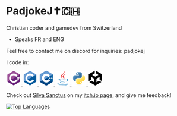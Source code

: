 # PadjokeJ✝️🇨🇭  

Christian coder and gamedev from Switzerland

- Speaks FR and ENG  

Feel free to contact me on discord for inquiries: padjokej

I code in:  
<p align="left">
<a href="https://www.w3schools.com/cs/" target="_blank" rel="noreferrer">
<img src="https://raw.githubusercontent.com/devicons/devicon/master/icons/csharp/csharp-original.svg" alt="csharp" width="40" height="40"/>
</a>
<a href="https://www.w3schools.com/c/" target="_blank" rel="noreferrer">
<img src="https://raw.githubusercontent.com/devicons/devicon/refs/heads/master/icons/c/c-original.svg" alt="c" width="40" height="40"/>
</a>
<a href="https://www.w3schools.com/cpp/" target="_blank" rel="noreferrer">
<img src="https://raw.githubusercontent.com/devicons/devicon/refs/heads/master/icons/cplusplus/cplusplus-original.svg" alt="c++" width="40" height="40"/>
</a>
<a href="https://www.java.com" target="_blank" rel="noreferrer">
<img src="https://raw.githubusercontent.com/devicons/devicon/master/icons/java/java-original.svg" alt="java" width="40" height="40"/>
</a>
<a href="https://www.python.org" target="_blank" rel="noreferrer">
<img src="https://raw.githubusercontent.com/devicons/devicon/master/icons/python/python-original.svg" alt="python" width="40" height="40"/>
</a>
<a href="https://unity.com/" target="_blank" rel="noreferrer">
<img src="https://raw.githubusercontent.com/devicons/devicon/master/icons/unity/unity-plain.svg" alt="unity" width="40" height="40"/>
</a> </p>

Check out [Silva Sanctus](https://padjokej.itch.io/silva-sanctus) on my [itch.io page](https://padjokej.itch.io), and give me feedback!

[![Top Languages](https://github-readme-stats-tau-teal-80.vercel.app/api/top-langs/?username=PadjokeJ&size_weight=1&theme=transparent&hide=ShaderLab,HLSL)](https://github.com/anuraghazra/github-readme-stats)
